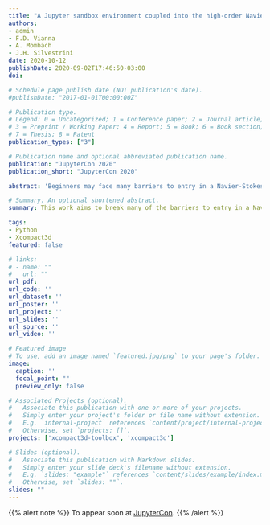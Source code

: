 ```yaml
---
title: "A Jupyter sandbox environment coupled into the high-order Navier-Stokes solver Xcompact3d"
authors:
- admin
- F.D. Vianna
- A. Mombach
- J.H. Silvestrini
date: 2020-10-12
publishDate: 2020-09-02T17:46:50-03:00
doi:

# Schedule page publish date (NOT publication's date).
#publishDate: "2017-01-01T00:00:00Z"

# Publication type.
# Legend: 0 = Uncategorized; 1 = Conference paper; 2 = Journal article;
# 3 = Preprint / Working Paper; 4 = Report; 5 = Book; 6 = Book section;
# 7 = Thesis; 8 = Patent
publication_types: ["3"]

# Publication name and optional abbreviated publication name.
publication: "JupyterCon 2020"
publication_short: "JupyterCon 2020"

abstract: 'Beginners may face many barriers to entry in a Navier-Stokes solver, for instance: The domain decomposition for parallel computation in a distributed-memory system; Coding, compiling and debugging in program languages like Fortran or C; The fear of breaking anything in the code; Stability of different numerical methods; Lack of documentation; and others. This work aims to break these barriers by coupling a sandbox environment into the solver. Due to this end, the high-order Navier-Stokes solver Xcompact3d was modified to accept the entire initial set-up from an external source, including physical and numerical parameters, initial and boundary conditions, and a solid geometry that can be inserted with Immersed Boundary Method (IBM). The initial set-up, in turn, is provided from a Jupyter Notebook, taking advantage of the built-in documentation with markdown cells (easily including figures and Latex equations), visualization and interactivity with widgets and plotting libraries, besides the versatility and readability of Python coding. Additionally, the input parameters can be checked for consistency and compatibility. Previous knowledge of NumPy and Matplotlib is enough to start with the exemplified flow configurations. However, there is no limitation to extended it to more advantaged tools like Pandas, Xarray, Dask, Numba, Holoview, Plotly and many others from the Jupyter ecosystem. The outcome of the presented framework benefits users from different levels. For students in computational fluid dynamics, it provides direct hands-on experience and a safe place for practising and learning. For advanced users and code developers, it works as a rapid prototyping tool to test concepts and then compare results to validate any future implementations at the numerical solver. Furthermore, it is a useful advance in terms of research reproducibility and can be ported to any other numerical solver.'

# Summary. An optional shortened abstract.
summary: This work aims to break many of the barriers to entry in a Navier-Stokes solver by coupling it to a Jupyter sandbox environment. For students in computational fluid dynamics, it provides direct hands-on experience and a safe place for practising and learning, while for advanced users and code developers, it works as a rapid prototyping tool.

tags:
- Python
- Xcompact3d
featured: false

# links:
# - name: ""
#   url: ""
url_pdf:
url_code: ''
url_dataset: ''
url_poster: ''
url_project: ''
url_slides: ''
url_source: ''
url_video: ''

# Featured image
# To use, add an image named `featured.jpg/png` to your page's folder.
image:
  caption: ''
  focal_point: ""
  preview_only: false

# Associated Projects (optional).
#   Associate this publication with one or more of your projects.
#   Simply enter your project's folder or file name without extension.
#   E.g. `internal-project` references `content/project/internal-project/index.md`.
#   Otherwise, set `projects: []`.
projects: ['xcompact3d-toolbox', 'xcompact3d']

# Slides (optional).
#   Associate this publication with Markdown slides.
#   Simply enter your slide deck's filename without extension.
#   E.g. `slides: "example"` references `content/slides/example/index.md`.
#   Otherwise, set `slides: ""`.
slides: ""
---
```


{{% alert note %}}
To appear soon at [JupyterCon](https://jupytercon.com/talk-poster-cfp/).
{{% /alert %}}
